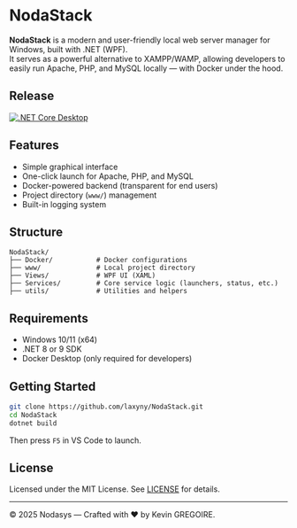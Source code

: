 
# NodaStack

**NodaStack** is a modern and user-friendly local web server manager for Windows, built with .NET (WPF).  
It serves as a powerful alternative to XAMPP/WAMP, allowing developers to easily run Apache, PHP, and MySQL locally — with Docker under the hood.

## Release

[![.NET Core Desktop](https://github.com/Laxyny/NodaStack/actions/workflows/dotnet-desktop.yml/badge.svg)](https://github.com/Laxyny/NodaStack/actions/workflows/dotnet-desktop.yml)

## Features

- Simple graphical interface
- One-click launch for Apache, PHP, and MySQL
- Docker-powered backend (transparent for end users)
- Project directory (`www/`) management
- Built-in logging system

## Structure

```
NodaStack/
├── Docker/           # Docker configurations
├── www/              # Local project directory
├── Views/            # WPF UI (XAML)
├── Services/         # Core service logic (launchers, status, etc.)
├── utils/            # Utilities and helpers
```

## Requirements

- Windows 10/11 (x64)
- .NET 8 or 9 SDK
- Docker Desktop (only required for developers)

## Getting Started

```bash
git clone https://github.com/laxyny/NodaStack.git
cd NodaStack
dotnet build
```

Then press `F5` in VS Code to launch.

## License

Licensed under the MIT License. See [LICENSE](./LICENSE) for details.

---

© 2025 Nodasys — Crafted with ❤️ by Kevin GREGOIRE.
